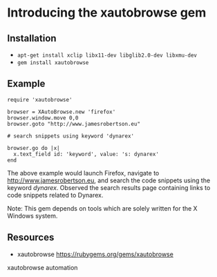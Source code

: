 # Introducing the xautobrowse gem

## Installation

* `apt-get install xclip libx11-dev libglib2.0-dev libxmu-dev`
* `gem install xautobrowse`

## Example 

    require 'xautobrowse'

    browser = XAutoBrowse.new 'firefox'
    browser.window.move 0,0
    browser.goto "http://www.jamesrobertson.eu"

    # search snippets using keyword 'dynarex'

    browser.go do |x|
      x.text_field id: 'keyword', value: 's: dynarex' 
    end

The above example would launch Firefox, navigate to http://www.jamesrobertson.eu, and search the code snippets using the keyword *dynarex*. Observed the search results page containing links to code snippets related to Dynarex.

Note: This gem depends on tools which are solely written for the X Windows system.

## Resources

* xautobrowse https://rubygems.org/gems/xautobrowse

xautobrowse automation
